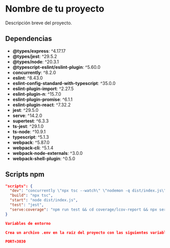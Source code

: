 # Nombre de tu proyecto

Descripción breve del proyecto.

## Dependencias

- **@types/express**: ^4.17.17
- **@types/jest**: ^29.5.2
- **@types/node**: ^20.3.1
- **@typescript-eslint/eslint-plugin**: ^5.60.0
- **concurrently**: ^8.2.0
- **eslint**: ^8.43.0
- **eslint-config-standard-with-typescript**: ^35.0.0
- **eslint-plugin-import**: ^2.27.5
- **eslint-plugin-n**: ^15.7.0
- **eslint-plugin-promise**: ^6.1.1
- **eslint-plugin-react**: ^7.32.2
- **jest**: ^29.5.0
- **serve**: ^14.2.0
- **supertest**: ^6.3.3
- **ts-jest**: ^29.1.0
- **ts-node**: ^10.9.1
- **typescript**: ^5.1.3
- **webpack**: ^5.87.0
- **webpack-cli**: ^5.1.4
- **webpack-node-externals**: ^3.0.0
- **webpack-shell-plugin**: ^0.5.0

## Scripts npm

```json
"scripts": {
  "dev": "concurrently \"npx tsc --watch\" \"nodemon -q dist/index.js\"",
  "build": "npx tsc",
  "start": "node dist/index.js",
  "test": "jest",
  "serve:coverage": "npm run test && cd coverage/lcov-report && npx serve"
}

Variables de entorno

Crea un archivo .env en la raíz del proyecto con las siguientes variables de entorno:

PORT=3030